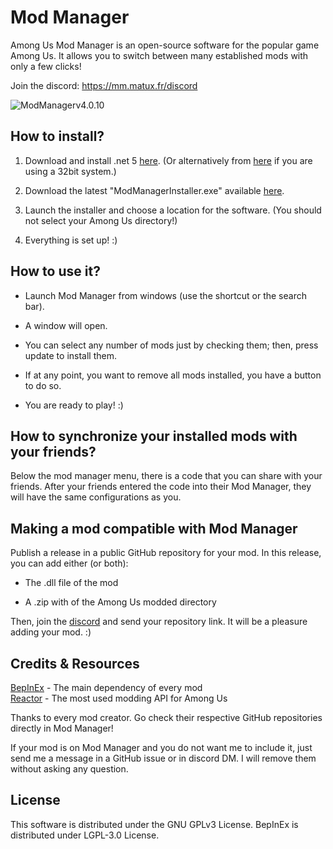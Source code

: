 # Mod Manager
Among Us Mod Manager is an open-source software for the popular game Among Us. It allows you to switch between many established mods with only a few clicks!

Join the discord: https://mm.matux.fr/discord

![ModManagerv4.0.10](https://amodsus.com/attachments/modmanager4-0-10-png.505/)
## How to install?

1. Download and install .net 5 [here](https://matux.fr/dotnet64). (Or alternatively from [here](https://matux.fr/dotnet32) if you are using a 32bit system.)

2. Download the latest "ModManagerInstaller.exe" available [here](https://mm.matux.fr/latest).

3. Launch the installer and choose a location for the software. (You should not select your Among Us directory!)

4. Everything is set up! :)

## How to use it?

- Launch Mod Manager from windows (use the shortcut or the search bar).

- A window will open.

- You can select any number of mods just by checking them; then, press update to install them.

- If at any point, you want to remove all mods installed, you have a button to do so.

- You are ready to play! :)

## How to synchronize your installed mods with your friends?

Below the mod manager menu, there is a code that you can share with your friends. After your friends entered the code into their Mod Manager, they will have the same configurations as you.

## Making a mod compatible with Mod Manager

Publish a release in a public GitHub repository for your mod. In this release, you can add either (or both):

- The .dll file of the mod

- A .zip with of the Among Us modded directory

Then, join the [discord](https://mm.matux.fr/discord) and send your repository link. It will be a pleasure adding your mod. :)

## Credits & Resources

[BepInEx](https://github.com/NuclearPowered/BepInEx) - The main dependency of every mod\
[Reactor](https://github.com/NuclearPowered/Reactor) - The most used modding API for Among Us

Thanks to every mod creator. Go check their respective GitHub repositories directly in Mod Manager!

If your mod is on Mod Manager and you do not want me to include it, just send me a message in a GitHub issue or in discord DM. I will remove them without asking any question.

## License

This software is distributed under the GNU GPLv3 License. BepInEx is distributed under LGPL-3.0 License.
